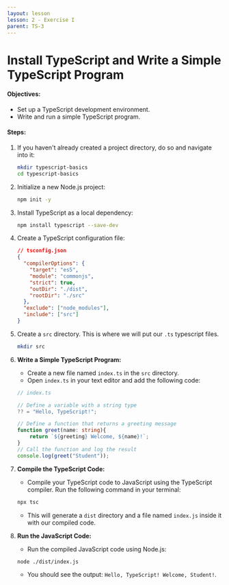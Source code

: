 ```yaml
---
layout: lesson
lesson: 2 - Exercise I
parent: TS-3
---
```


# Install TypeScript and Write a Simple TypeScript Program

#### Objectives:

- Set up a TypeScript development environment.
- Write and run a simple TypeScript program.

#### Steps:

1. If you haven't already created a project directory, do so and navigate into it:

   ```bash
   mkdir typescript-basics
   cd typescript-basics
   ```

2. Initialize a new Node.js project:

   ```bash
   npm init -y
   ```

3. Install TypeScript as a local dependency:

   ```bash
   npm install typescript --save-dev
   ```

4. Create a TypeScript configuration file:

   ```json
   // tsconfig.json
   {
     "compilerOptions": {
       "target": "es5",
       "module": "commonjs",
       "strict": true,
       "outDir": "./dist",
       "rootDir": "./src"
     },
     "exclude": ["node_modules"],
     "include": ["src"]
   }
   ```

5. Create a `src` directory. This is where we will put our `.ts` typescript files.

   ```bash
   mkdir src
   ```

6. **Write a Simple TypeScript Program:**

   - Create a new file named `index.ts` in the `src` directory.
   - Open `index.ts` in your text editor and add the following code:

   ```ts
   // index.ts

   // Define a variable with a string type
   ?? = "Hello, TypeScript!";

   // Define a function that returns a greeting message
   function greet(name: string){
       return `${greeting} Welcome, ${name}!`;
   }
   // Call the function and log the result
   console.log(greet("Student"));
   ```

7. **Compile the TypeScript Code:**

   - Compile your TypeScript code to JavaScript using the TypeScript compiler. Run the following command in your terminal:

   ```bash
   npx tsc
   ```

   - This will generate a `dist` directory and a file named `index.js` inside it with our compiled code.

8. **Run the JavaScript Code:**

   - Run the compiled JavaScript code using Node.js:

   ```bash
   node ./dist/index.js
   ```

   - You should see the output: `Hello, TypeScript! Welcome, Student!`.
